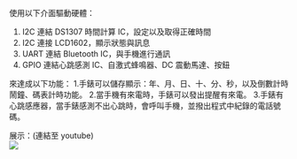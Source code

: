 使用以下介面驅動硬體：
1. I2C 連結 DS1307 時間計算 IC，設定以及取得正確時間
2. I2C 連接 LCD1602，顯示狀態與訊息
3. UART 連結 Bluetooth IC，與手機進行通訊
4. GPIO 連結心跳感測 IC、自激式蜂鳴器、DC 震動馬達、按鈕

來達成以下功能：
1.手錶可以儲存顯示：年、月、日、十、分、秒，以及倒數計時鬧鐘、碼表計時功能。
2.當手機有來電時，手錶可以發出提醒有來電。
3.手錶有心跳感應器，當手錶感測不出心跳時，會呼叫手機，並撥出程式中紀錄的電話號碼。

展示：(連結至 youtube)  
[![](http://img.youtube.com/vi/gya_GN6BKiQ/0.jpg)](http://www.youtube.com/watch?v=gya_GN6BKiQ "")
